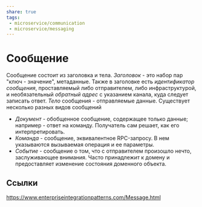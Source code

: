 ```yaml
---
share: true
tags:
 - microservice/communication
 - microservice/messaging
---
```

# Cообщение
Сообщение состоит из заголовка и тела.
*Заголовок* - это набор пар "ключ - значение", метаданные. Также в заголовке есть *идентификатор сообщения*, проставляемый либо отправителем, либо инфраструктурой, и необязательный *обратный адрес* с указанием канала, куда следует записать ответ.
*Тело* сообщения - отправляемые данные.
Существует несколько разных видов сообщений
- *Документ* - обобщенное сообщение, содержащее только данные; например - ответ на команду. Получатель сам решает, как его интерпретировать. 
- *Команда* - сообщение, эквивалентное RPC-запросу. В нем указываются вызываемая операция и ее параметры.
- *Событие* - сообщение о том, что с отправителем произошло нечто, заслуживающее внимания. Часто принадлежит к домену и предоставляет изменение состояния доменного объекта.

## Ссылки
https://www.enterpriseintegrationpatterns.com/Message.html
